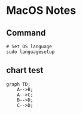 <!--
@author: harold.duan
@date: 18-11-01
@memo: Notes logging
-->

# MacOS Notes

## Command

``` Command
# Set OS language
sudo languagesetup
```

## chart test

``` mermaid
graph TD;
    A-->B;
    A-->C;
    B-->D;
    C-->D;
```